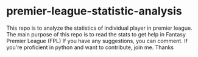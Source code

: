 # premier-league-statistic-analysis
This repo is to analyze the statistics of individual player in premier league. The main purpose of this repo is to read the stats to get help in Fantasy Premier League (FPL)
If you have any suggestions, you can comment. If you're proficient in python and want to contribute, join me. Thanks
